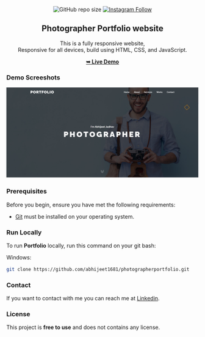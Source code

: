 <div align="center">
  
  ![GitHub repo size](https://img.shields.io/github/repo-size/codewithsadee/foodie)
  [![Instagram Follow](https://img.shields.io/badge/-Instagram-FF1494)](https://instagram.com/developer_abhii?igshid=ZDdkNTZiNTM=)


  <h2 align="center">Photographer Portfolio website</h2>

  This is a fully responsive website, <br />Responsive for all devices, build using HTML, CSS, and JavaScript.

  <a href="https://abhiphotographerportfolio.netlify.app/"><strong>➥ Live Demo</strong></a>

</div>


### Demo Screeshots

![Portfolio Desktop Demo](aa12.png "Desktop Demo")

### Prerequisites

Before you begin, ensure you have met the following requirements:

* [Git](https://git-scm.com/downloads "Download Git") must be installed on your operating system.

### Run Locally

To run **Portfolio** locally, run this command on your git bash:

Windows:

```bash
git clone https://github.com/abhijeet1681/photographerportfolio.git
```

### Contact

If you want to contact with me you can reach me at [Linkedin](www.linkedin.com/in/abhijeet-jadhav-30b625211).

### License

This project is **free to use** and does not contains any license.
